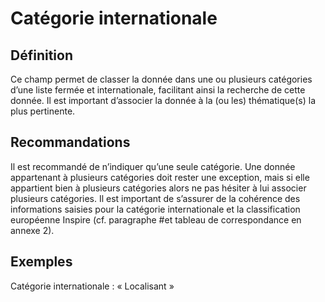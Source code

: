 <!-- Begin @dataTopicCategories.md -->

# Catégorie internationale

## Définition

Ce champ permet de classer la donnée dans une ou plusieurs catégories d’une liste fermée et internationale, facilitant ainsi la recherche de cette donnée. Il est important d’associer la donnée à la (ou les) thématique(s) la plus pertinente.

## Recommandations

Il est recommandé de n’indiquer qu’une seule catégorie. Une donnée appartenant à plusieurs catégories doit rester une exception, mais si elle appartient bien à plusieurs catégories alors ne pas hésiter à lui associer plusieurs catégories.
Il est important de s’assurer de la cohérence des informations saisies pour la catégorie internationale et la classification européenne Inspire (cf. paragraphe #et tableau de correspondance en annexe 2).

## Exemples

Catégorie internationale : « Localisant »

<!-- End @dataTopicCategories.md -->
